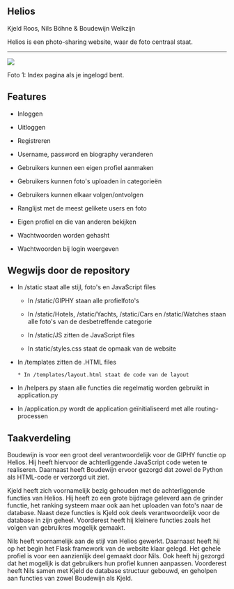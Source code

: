 Helios
------

Kjeld Roos, Nils Böhne & Boudewijn Welkzijn

Helios is een photo-sharing website, waar de foto centraal staat.

--------------------------------------------



![](https://lh4.googleusercontent.com/W6GoI11TrVzYyR_dNsDVR7pVLihcUmC-fRSHOPnPOpyF82EKn8LfJM576xeNxTkWDEwvKHTsnq-1F2DpRWp0eMPRcKn-a4NE4DVJa2rNQ2Ev-arAj-_gYznTBiaI0AoLqc3dBg1e)

Foto 1: Index pagina als je ingelogd bent.

Features
--------

-   Inloggen

-   Uitloggen

-   Registreren

-   Username, password en biography veranderen

-   Gebruikers kunnen een eigen profiel aanmaken

-   Gebruikers kunnen foto's uploaden in categorieën

-   Gebruikers kunnen elkaar volgen/ontvolgen

-   Ranglijst met de meest gelikete users en foto

-   Eigen profiel en die van anderen bekijken

-   Wachtwoorden worden gehasht

-   Wachtwoorden bij login weergeven


Wegwijs door de repository
--------------------------

*  In /static staat alle stijl, foto's en JavaScript files

      * In /static/GIPHY staan alle profielfoto's

      * In /static/Hotels, /static/Yachts, /static/Cars en /static/Watches staan alle foto's van de desbetreffende categorie

      * In /static/JS zitten de JavaScript files

      * In static/styles.css staat de opmaak van de website
      

* In /templates zitten de .HTML files

      * In /templates/layout.html staat de code van de layout
      

* In /helpers.py staan alle functies die regelmatig worden gebruikt in application.py


* In /application.py wordt de application geïnitialiseerd met alle routing-processen


Taakverdeling
------------------

Boudewijn is voor een groot deel verantwoordelijk voor de GIPHY functie op Helios. Hij heeft hiervoor de achterliggende JavaScript code weten te realiseren. Daarnaast heeft Boudewijn ervoor gezorgd dat zowel de Python als HTML-code er verzorgd uit ziet.

Kjeld heeft zich voornamelijk bezig gehouden met de achterliggende functies van Helios. Hij heeft zo een grote bijdrage geleverd aan de grinder functie, het ranking systeem maar ook aan het uploaden van foto's naar de database. Naast deze functies is Kjeld ook deels verantwoordelijk voor de database in zijn geheel. Voorderest heeft hij kleinere functies zoals het  volgen van gebruikres mogelijk gemaakt.

Nils heeft voornamelijk aan de stijl van Helios gewerkt. Daarnaast heeft hij op het begin het Flask framework van de website klaar gelegd. Het gehele profiel is voor een aanzienlijk deel gemaakt door Nils. Ook heeft hij gezorgd dat het mogelijk is dat gebruikers hun profiel kunnen aanpassen. Voorderest heeft Nils samen met Kjeld de database structuur gebouwd, en geholpen aan functies van zowel Boudewijn als Kjeld.
